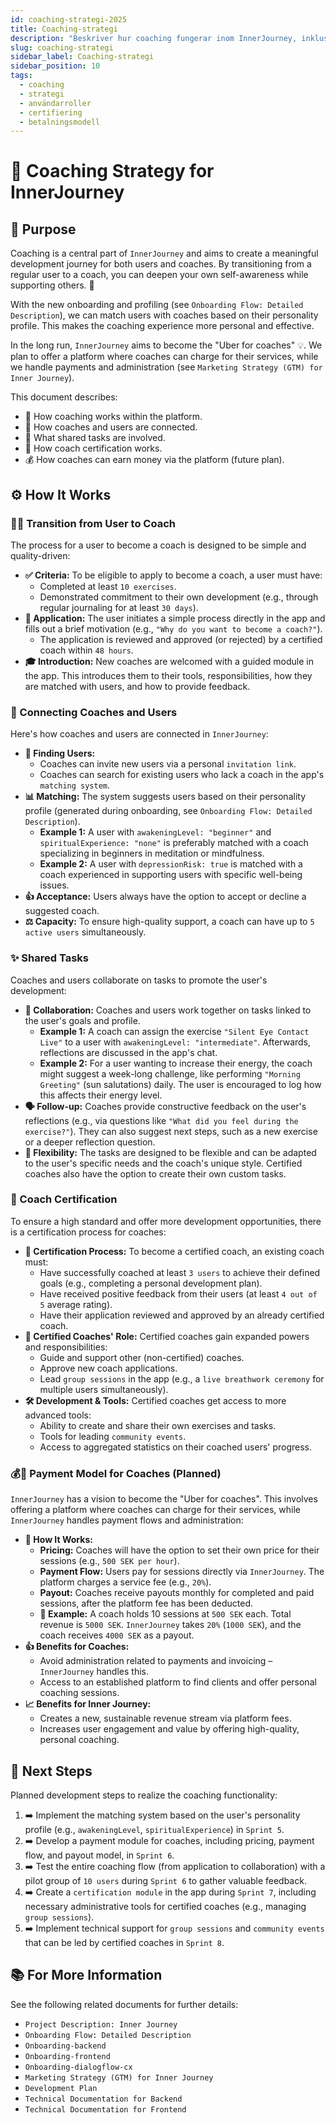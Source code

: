 ```yaml
---
id: coaching-strategi-2025
title: Coaching-strategi
description: "Beskriver hur coaching fungerar inom InnerJourney, inklusive övergången från användare till coach, matchning, uppgifter, certifiering och den planerade betalningsmodellen."
slug: coaching-strategi
sidebar_label: Coaching-strategi
sidebar_position: 10
tags:
  - coaching
  - strategi
  - användarroller
  - certifiering
  - betalningsmodell
---
```

# 📄 Coaching Strategy for InnerJourney

## 🎯 Purpose

Coaching is a central part of `InnerJourney` and aims to create a meaningful development journey for both users and coaches. By transitioning from a regular user to a coach, you can deepen your own self-awareness while supporting others. 🌱

With the new onboarding and profiling (see `Onboarding Flow: Detailed Description`), we can match users with coaches based on their personality profile. This makes the coaching experience more personal and effective.

In the long run, `InnerJourney` aims to become the "Uber for coaches" 💡. We plan to offer a platform where coaches can charge for their services, while we handle payments and administration (see `Marketing Strategy (GTM) for Inner Journey`).

This document describes:

- 🤝 How coaching works within the platform.
- 🔗 How coaches and users are connected.
- 📝 What shared tasks are involved.
- 📜 How coach certification works.
- 💰 How coaches can earn money via the platform (future plan).

## ⚙️ How It Works

### 🧑‍🏫 Transition from User to Coach

The process for a user to become a coach is designed to be simple and quality-driven:

- **✅ Criteria:** To be eligible to apply to become a coach, a user must have:
    - Completed at least `10 exercises`.
    - Demonstrated commitment to their own development (e.g., through regular journaling for at least `30 days`).
- **📝 Application:** The user initiates a simple process directly in the app and fills out a brief motivation (e.g., `"Why do you want to become a coach?"`).
    - The application is reviewed and approved (or rejected) by a certified coach within `48 hours`.
- **🎓 Introduction:** New coaches are welcomed with a guided module in the app. This introduces them to their tools, responsibilities, how they are matched with users, and how to provide feedback.

### 🤝 Connecting Coaches and Users

Here's how coaches and users are connected in `InnerJourney`:

- **🔗 Finding Users:**
    - Coaches can invite new users via a personal `invitation link`.
    - Coaches can search for existing users who lack a coach in the app's `matching system`.
- **📊 Matching:** The system suggests users based on their personality profile (generated during onboarding, see `Onboarding Flow: Detailed Description`).
    - **Example 1:** A user with `awakeningLevel: "beginner"` and `spiritualExperience: "none"` is preferably matched with a coach specializing in beginners in meditation or mindfulness.
    - **Example 2:** A user with `depressionRisk: true` is matched with a coach experienced in supporting users with specific well-being issues.
- **👍 Acceptance:** Users always have the option to accept or decline a suggested coach.
- **⚖️ Capacity:** To ensure high-quality support, a coach can have up to `5 active users` simultaneously.

### ✨ Shared Tasks

Coaches and users collaborate on tasks to promote the user's development:

- **🤝 Collaboration:** Coaches and users work together on tasks linked to the user's goals and profile.
    - **Example 1:** A coach can assign the exercise `"Silent Eye Contact Live"` to a user with `awakeningLevel: "intermediate"`. Afterwards, reflections are discussed in the app's chat.
    - **Example 2:** For a user wanting to increase their energy, the coach might suggest a week-long challenge, like performing `"Morning Greeting"` (sun salutations) daily. The user is encouraged to log how this affects their energy level.
- **🗣️ Follow-up:** Coaches provide constructive feedback on the user's reflections (e.g., via questions like `"What did you feel during the exercise?"`). They can also suggest next steps, such as a new exercise or a deeper reflection question.
- **🤸 Flexibility:** The tasks are designed to be flexible and can be adapted to the user's specific needs and the coach's unique style. Certified coaches also have the option to create their own custom tasks.

### 📜 Coach Certification

To ensure a high standard and offer more development opportunities, there is a certification process for coaches:

- **🏅 Certification Process:** To become a certified coach, an existing coach must:
    - Have successfully coached at least `3 users` to achieve their defined goals (e.g., completing a personal development plan).
    - Have received positive feedback from their users (at least `4 out of 5` average rating).
    - Have their application reviewed and approved by an already certified coach.
- **👑 Certified Coaches' Role:** Certified coaches gain expanded powers and responsibilities:
    - Guide and support other (non-certified) coaches.
    - Approve new coach applications.
    - Lead `group sessions` in the app (e.g., a `live breathwork ceremony` for multiple users simultaneously).
- **🛠️ Development & Tools:** Certified coaches get access to more advanced tools:
    - Ability to create and share their own exercises and tasks.
    - Tools for leading `community events`.
    - Access to aggregated statistics on their coached users' progress.

### 💰🚀 Payment Model for Coaches (Planned)

`InnerJourney` has a vision to become the "Uber for coaches". This involves offering a platform where coaches can charge for their services, while `InnerJourney` handles payment flows and administration:

- **💸 How It Works:**
    - **Pricing:** Coaches will have the option to set their own price for their sessions (e.g., `500 SEK per hour`).
    - **Payment Flow:** Users pay for sessions directly via `InnerJourney`. The platform charges a service fee (e.g., `20%`).
    - **Payout:** Coaches receive payouts monthly for completed and paid sessions, after the platform fee has been deducted.
    - **🧾 Example:** A coach holds 10 sessions at `500 SEK` each. Total revenue is `5000 SEK`. `InnerJourney` takes `20%` (`1000 SEK`), and the coach receives `4000 SEK` as a payout.
- **👍 Benefits for Coaches:**
    - Avoid administration related to payments and invoicing – `InnerJourney` handles this.
    - Access to an established platform to find clients and offer personal coaching sessions.
- **📈 Benefits for Inner Journey:**
    - Creates a new, sustainable revenue stream via platform fees.
    - Increases user engagement and value by offering high-quality, personal coaching.

## 🚀 Next Steps

Planned development steps to realize the coaching functionality:

1.  ➡️ Implement the matching system based on the user's personality profile (e.g., `awakeningLevel`, `spiritualExperience`) in `Sprint 5`.
2.  ➡️ Develop a payment module for coaches, including pricing, payment flow, and payout model, in `Sprint 6`.
3.  ➡️ Test the entire coaching flow (from application to collaboration) with a pilot group of `10 users` during `Sprint 6` to gather valuable feedback.
4.  ➡️ Create a `certification module` in the app during `Sprint 7`, including necessary administrative tools for certified coaches (e.g., managing `group sessions`).
5.  ➡️ Implement technical support for `group sessions` and `community events` that can be led by certified coaches in `Sprint 8`.

## 📚 For More Information

See the following related documents for further details:

- `Project Description: Inner Journey`
- `Onboarding Flow: Detailed Description`
- `Onboarding-backend`
- `Onboarding-frontend`
- `Onboarding-dialogflow-cx`
- `Marketing Strategy (GTM) for Inner Journey`
- `Development Plan`
- `Technical Documentation for Backend`
- `Technical Documentation for Frontend`